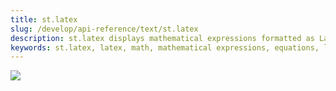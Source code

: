 ```yaml
---
title: st.latex
slug: /develop/api-reference/text/st.latex
description: st.latex displays mathematical expressions formatted as LaTeX.
keywords: st.latex, latex, math, mathematical expressions, equations, latex math, math formulas, mathematical notation, latex equations
---
```


<Autofunction function="streamlit.latex" />

<Image src="/images/api/st.latex.png" clean />
